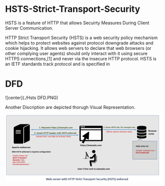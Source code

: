 # HSTS-Strict-Transport-Security
HSTS is a feature of HTTP that allows Secuirty Measures During Client Server Communication.


HTTP Strict Transport Security (HSTS) is a web security policy mechanism which helps to protect websites against protocol downgrade attacks and cookie hijacking. It allows web servers to declare that web browsers (or other complying user agents) should only interact with it using secure HTTPS connections,[1] and never via the insecure HTTP protocol. HSTS is an IETF standards track protocol and is specified in

# DFD 

![center](./Hsts DFD.PNG)

Another Discription are depicted thorugh Visual Representation.

![center](./hsts-enable-disable-error-1.png)







